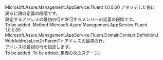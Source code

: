<Type Name="IWithAddressLine1&lt;ParentT&gt;" FullName="Microsoft.Azure.Management.AppService.Fluent.DomainContact.Definition.IWithAddressLine1&lt;ParentT&gt;">
  <TypeSignature Language="C#" Value="public interface IWithAddressLine1&lt;ParentT&gt;" />
  <TypeSignature Language="ILAsm" Value=".class public interface auto ansi abstract IWithAddressLine1`1&lt;ParentT&gt;" />
  <TypeSignature Language="DocId" Value="T:Microsoft.Azure.Management.AppService.Fluent.DomainContact.Definition.IWithAddressLine1`1" />
  <TypeSignature Language="VB.NET" Value="Public Interface IWithAddressLine1(Of ParentT)" />
  <TypeSignature Language="F#" Value="type IWithAddressLine1&lt;'ParentT&gt; = interface" />
  <AssemblyInfo>
    <AssemblyName>Microsoft.Azure.Management.AppService.Fluent</AssemblyName>
    <AssemblyVersion>1.0.0.60</AssemblyVersion>
  </AssemblyInfo>
  <TypeParameters>
    <TypeParameter Name="ParentT" />
  </TypeParameters>
  <Interfaces />
  <Docs>
    <typeparam name="ParentT">アタッチした後に戻るに親の定義の段階です。</typeparam>
    <summary>
            設定するアドレスの最初の行を許可するメンバーの定義の段階です。
            </summary>
    <remarks>To be added.</remarks>
  </Docs>
  <Members>
    <Member MemberName="WithAddressLine1">
      <MemberSignature Language="C#" Value="public Microsoft.Azure.Management.AppService.Fluent.DomainContact.Definition.IWithAddressLine2&lt;ParentT&gt; WithAddressLine1 (string addressLine1);" />
      <MemberSignature Language="ILAsm" Value=".method public hidebysig newslot virtual instance class Microsoft.Azure.Management.AppService.Fluent.DomainContact.Definition.IWithAddressLine2`1&lt;!ParentT&gt; WithAddressLine1(string addressLine1) cil managed" />
      <MemberSignature Language="DocId" Value="M:Microsoft.Azure.Management.AppService.Fluent.DomainContact.Definition.IWithAddressLine1`1.WithAddressLine1(System.String)" />
      <MemberSignature Language="VB.NET" Value="Public Function WithAddressLine1 (addressLine1 As String) As IWithAddressLine2(Of ParentT)" />
      <MemberSignature Language="F#" Value="abstract member WithAddressLine1 : string -&gt; Microsoft.Azure.Management.AppService.Fluent.DomainContact.Definition.IWithAddressLine2&lt;'ParentT&gt;" Usage="iWithAddressLine1.WithAddressLine1 addressLine1" />
      <MemberType>Method</MemberType>
      <AssemblyInfo>
        <AssemblyName>Microsoft.Azure.Management.AppService.Fluent</AssemblyName>
        <AssemblyVersion>1.0.0.60</AssemblyVersion>
      </AssemblyInfo>
      <ReturnValue>
        <ReturnType>Microsoft.Azure.Management.AppService.Fluent.DomainContact.Definition.IWithAddressLine2&lt;ParentT&gt;</ReturnType>
      </ReturnValue>
      <Parameters>
        <Parameter Name="addressLine1" Type="System.String" />
      </Parameters>
      <Docs>
        <param name="addressLine1">アドレスの最初の行。</param>
        <summary>
            アドレスの最初の行を指定します。
            </summary>
        <returns>To be added.</returns>
        <remarks>To be added.</remarks>
        <return>定義の次のステージ。</return>
      </Docs>
    </Member>
  </Members>
</Type>